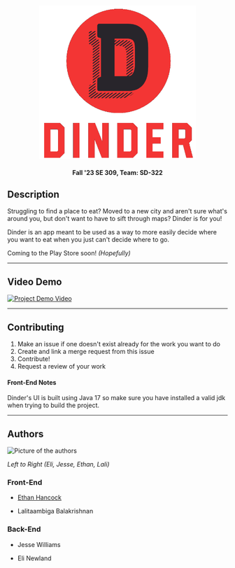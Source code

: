<div align="center">
<img src="./Frontend/dinder/app/src/main/res/drawable/temporary_logo.png" height="350px" alt="Dinder Logo">
    
<h4>Fall '23 SE 309, Team: SD-322</h4>
</div>

## Description
Struggling to find a place to eat? Moved to a new city and aren't sure what's around you, but don't want to have to sift through maps? Dinder is for you!

Dinder is an app meant to be used as a way to more easily decide where you want to eat when you just can't decide where to go. 

Coming to the Play Store soon! *(Hopefully)*

---

## Video Demo
[![Project Demo Video](https://img.youtube.com/vi/DoNjafJZINw/0.jpg)](https://www.youtube.com/watch?v=DoNjafJZINw&list=PL6BdlkdKLEB8J5pL2OWCXCARAfUM5MOA5&index=10&ab_channel=EthanHancock)

---

## Contributing
1. Make an issue if one doesn't exist already for the work you want to do
2. Create and link a merge request from this issue 
3. Contribute!
4. Request a review of your work

#### Front-End Notes
Dinder's UI is built using Java 17 so make sure you have installed a valid jdk when trying to build the project.

---

## Authors

<img src="./Documents/team-pic.png" height="350px" alt="Picture of the authors">

*Left to Right (Eli, Jesse, Ethan, Lali)*

### Front-End
* [Ethan Hancock](https://www.ethanhancock.org/)

*  Lalitaambiga Balakrishnan

### Back-End

* Jesse Williams

* Eli Newland

